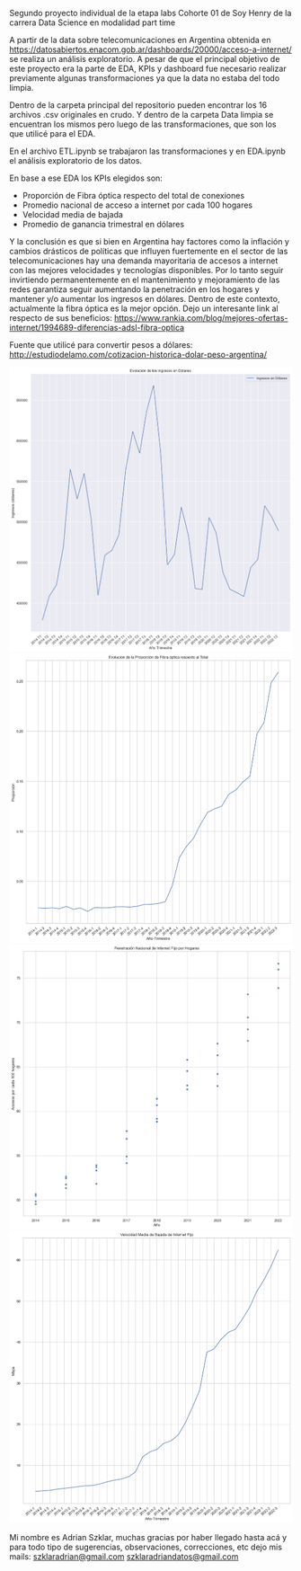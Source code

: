 Segundo proyecto individual de la etapa labs
Cohorte 01 de Soy Henry de la carrera Data Science en modalidad part time

A partir de la data sobre telecomunicaciones en Argentina obtenida en https://datosabiertos.enacom.gob.ar/dashboards/20000/acceso-a-internet/ se realiza un análisis exploratorio. A pesar de que el principal objetivo de este proyecto era la parte de EDA, KPIs y dashboard fue necesario realizar previamente algunas transformaciones ya que la data no estaba del todo limpia.

Dentro de la carpeta principal del repositorio pueden encontrar los 16 archivos .csv originales en crudo. Y dentro de la carpeta Data limpia se encuentran los mismos pero luego de las transformaciones, que son los que utilicé para el EDA.

En el archivo ETL.ipynb se trabajaron las transformaciones y en EDA.ipynb el análisis exploratorio de los datos.

En base a ese EDA los KPIs elegidos son:
- Proporción de Fibra óptica respecto del total de conexiones
- Promedio nacional de acceso a internet por cada 100 hogares
- Velocidad media de bajada
- Promedio de ganancia trimestral en dólares

Y la conclusión es que si bien en Argentina hay factores como la inflación y cambios drásticos de políticas que influyen fuertemente en el sector de las telecomunicaciones hay una demanda mayoritaria de accesos a internet con las mejores velocidades y tecnologías disponibles. Por lo tanto seguir invirtiendo permanentemente en el mantenimiento y mejoramiento de las redes garantiza seguir aumentando la penetración en los hogares y mantener y/o aumentar los ingresos en dólares. Dentro de este contexto, actualmente la fibra óptica es la mejor opción. Dejo un interesante link al respecto de sus beneficios: https://www.rankia.com/blog/mejores-ofertas-internet/1994689-diferencias-adsl-fibra-optica

Fuente que utilicé para convertir pesos a dólares: http://estudiodelamo.com/cotizacion-historica-dolar-peso-argentina/

![Alt text](image.png)
![Alt text](image-1.png)
![Alt text](image-2.png)
![Alt text](image-3.png)

Mi nombre es Adrian Szklar, muchas gracias por haber llegado hasta acá y para todo tipo de sugerencias, observaciones, correcciones, etc dejo mis mails:
szklaradrian@gmail.com
szklaradriandatos@gmail.com